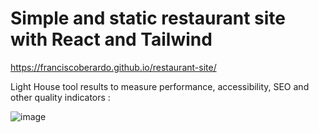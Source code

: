 # Simple and static restaurant site with React and Tailwind

https://franciscoberardo.github.io/restaurant-site/

Light House tool results to measure performance, accessibility, SEO and other quality indicators : 

![image](https://github.com/franciscoberardo/restaurant-site/assets/76501447/53be6f35-0608-4a1e-8333-30d7ad869a0a)


